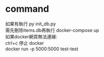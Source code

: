 command
===
如果有執行 py init_db.py  
需先刪除items.db再執行 docker-compose up  
如果docker網頁無法連線:  
ctrl+c 停止 docker  
docker run -p 5000:5000 test-test  